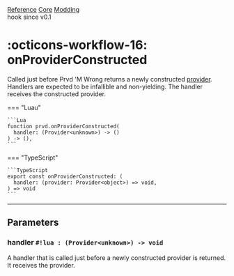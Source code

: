<div class="pmwdoc-reference-breadcrumbs">
<a href="../../../">Reference</a>
<a href="../../">Core</a>
<a href="../">Modding</a>
</div>

<div class="pmwdoc-reference-tags">
<span class="pmwdoc-reference-highlight">hook</span>
<span class="pmwdoc-reference-since">since v0.1</span>
</div>

# :octicons-workflow-16: onProviderConstructed

Called just before Prvd 'M Wrong returns a newly constructed
[provider](../types/provider.md). Handlers are expected to be infallible and
non-yielding. The handler receives the constructed provider.

=== "Luau"

    ```Lua
    function prvd.onProviderConstructed(
      handler: (Provider<unknown>) -> ()
    ) -> (),
    ```

=== "TypeScript"

    ```TypeScript
    export const onProviderConstructed: (
      handler: (provider: Provider<object>) => void,
    ) => void
    ```

---

## Parameters

### handler `#!lua : (Provider<unknown>) -> void`

A handler that is called just before a newly constructed provider is returned.
It receives the provider.

